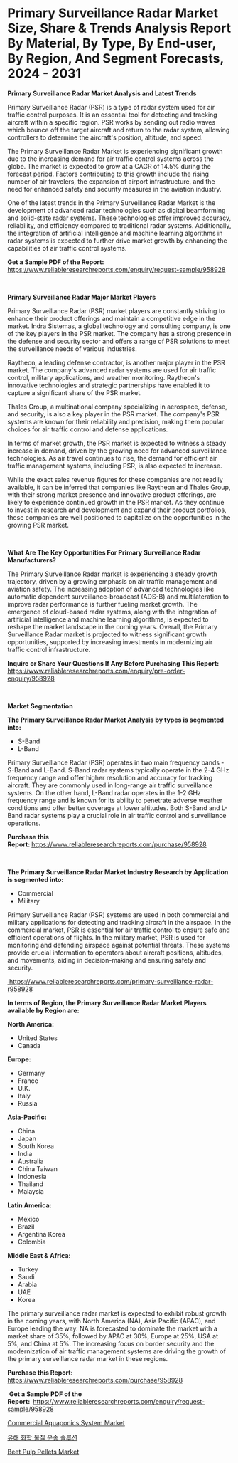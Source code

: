 <p><h1>Primary Surveillance Radar Market Size, Share & Trends Analysis Report By Material, By Type, By End-user, By Region, And Segment Forecasts, 2024 - 2031</h1></p><p><strong>Primary Surveillance Radar Market Analysis and Latest Trends</strong></p>
<p><p>Primary Surveillance Radar (PSR) is a type of radar system used for air traffic control purposes. It is an essential tool for detecting and tracking aircraft within a specific region. PSR works by sending out radio waves which bounce off the target aircraft and return to the radar system, allowing controllers to determine the aircraft's position, altitude, and speed.</p><p>The Primary Surveillance Radar Market is experiencing significant growth due to the increasing demand for air traffic control systems across the globe. The market is expected to grow at a CAGR of 14.5% during the forecast period. Factors contributing to this growth include the rising number of air travelers, the expansion of airport infrastructure, and the need for enhanced safety and security measures in the aviation industry.</p><p>One of the latest trends in the Primary Surveillance Radar Market is the development of advanced radar technologies such as digital beamforming and solid-state radar systems. These technologies offer improved accuracy, reliability, and efficiency compared to traditional radar systems. Additionally, the integration of artificial intelligence and machine learning algorithms in radar systems is expected to further drive market growth by enhancing the capabilities of air traffic control systems.</p></p>
<p><strong>Get a Sample PDF of the Report:&nbsp;</strong> <a href="https://www.reliableresearchreports.com/enquiry/request-sample/958928">https://www.reliableresearchreports.com/enquiry/request-sample/958928</a></p>
<p>&nbsp;</p>
<p><strong>Primary Surveillance Radar Major Market Players</strong></p>
<p><p>Primary Surveillance Radar (PSR) market players are constantly striving to enhance their product offerings and maintain a competitive edge in the market. Indra Sistemas, a global technology and consulting company, is one of the key players in the PSR market. The company has a strong presence in the defense and security sector and offers a range of PSR solutions to meet the surveillance needs of various industries.</p><p>Raytheon, a leading defense contractor, is another major player in the PSR market. The company's advanced radar systems are used for air traffic control, military applications, and weather monitoring. Raytheon's innovative technologies and strategic partnerships have enabled it to capture a significant share of the PSR market.</p><p>Thales Group, a multinational company specializing in aerospace, defense, and security, is also a key player in the PSR market. The company's PSR systems are known for their reliability and precision, making them popular choices for air traffic control and defense applications.</p><p>In terms of market growth, the PSR market is expected to witness a steady increase in demand, driven by the growing need for advanced surveillance technologies. As air travel continues to rise, the demand for efficient air traffic management systems, including PSR, is also expected to increase.</p><p>While the exact sales revenue figures for these companies are not readily available, it can be inferred that companies like Raytheon and Thales Group, with their strong market presence and innovative product offerings, are likely to experience continued growth in the PSR market. As they continue to invest in research and development and expand their product portfolios, these companies are well positioned to capitalize on the opportunities in the growing PSR market.</p></p>
<p>&nbsp;</p>
<p><strong>What Are The Key Opportunities For Primary Surveillance Radar Manufacturers?</strong></p>
<p><p>The Primary Surveillance Radar market is experiencing a steady growth trajectory, driven by a growing emphasis on air traffic management and aviation safety. The increasing adoption of advanced technologies like automatic dependent surveillance-broadcast (ADS-B) and multilateration to improve radar performance is further fueling market growth. The emergence of cloud-based radar systems, along with the integration of artificial intelligence and machine learning algorithms, is expected to reshape the market landscape in the coming years. Overall, the Primary Surveillance Radar market is projected to witness significant growth opportunities, supported by increasing investments in modernizing air traffic control infrastructure.</p></p>
<p><strong>Inquire or Share Your Questions If Any Before Purchasing This Report:</strong> <a href="https://www.reliableresearchreports.com/enquiry/pre-order-enquiry/958928">https://www.reliableresearchreports.com/enquiry/pre-order-enquiry/958928</a></p>
<p>&nbsp;</p>
<p><strong>Market Segmentation</strong></p>
<p><strong>The Primary Surveillance Radar Market Analysis by types is segmented into:</strong></p>
<p><ul><li>S-Band</li><li>L-Band</li></ul></p>
<p><p>Primary Surveillance Radar (PSR) operates in two main frequency bands - S-Band and L-Band. S-Band radar systems typically operate in the 2-4 GHz frequency range and offer higher resolution and accuracy for tracking aircraft. They are commonly used in long-range air traffic surveillance systems. On the other hand, L-Band radar operates in the 1-2 GHz frequency range and is known for its ability to penetrate adverse weather conditions and offer better coverage at lower altitudes. Both S-Band and L-Band radar systems play a crucial role in air traffic control and surveillance operations.</p></p>
<p><strong>Purchase this Report:&nbsp;</strong><a href="https://www.reliableresearchreports.com/purchase/958928">https://www.reliableresearchreports.com/purchase/958928</a></p>
<p>&nbsp;</p>
<p><strong>The Primary Surveillance Radar Market Industry Research by Application is segmented into:</strong></p>
<p><ul><li>Commercial</li><li>Military</li></ul></p>
<p><p>Primary Surveillance Radar (PSR) systems are used in both commercial and military applications for detecting and tracking aircraft in the airspace. In the commercial market, PSR is essential for air traffic control to ensure safe and efficient operations of flights. In the military market, PSR is used for monitoring and defending airspace against potential threats. These systems provide crucial information to operators about aircraft positions, altitudes, and movements, aiding in decision-making and ensuring safety and security.</p></p>
<p><a href="https://www.reliableresearchreports.com/primary-surveillance-radar-r958928">&nbsp;https://www.reliableresearchreports.com/primary-surveillance-radar-r958928</a></p>
<p><strong>In terms of Region, the Primary Surveillance Radar Market Players available by Region are:</strong></p>
<p>
    <p> <strong> North America: </strong>
        <ul>
            <li>United States</li>
            <li>Canada</li>
        </ul>
        </p> 
    <p> <strong> Europe: </strong>
        <ul>
            <li>Germany</li>
            <li>France</li>
            <li>U.K.</li>
            <li>Italy</li>
            <li>Russia</li>
        </ul>
        </p> 
    <p> <strong> Asia-Pacific: </strong>
        <ul>
            <li>China</li>
            <li>Japan</li>
            <li>South Korea</li>
            <li>India</li>
            <li>Australia</li>
            <li>China Taiwan</li>
            <li>Indonesia</li>
            <li>Thailand</li>
            <li>Malaysia</li>
        </ul>
        </p> 
    <p> <strong> Latin America: </strong>
        <ul>
            <li>Mexico</li>
            <li>Brazil</li>
            <li>Argentina Korea</li>
            <li>Colombia</li>
        </ul>
        </p> 
    <p> <strong> Middle East & Africa: </strong>
        <ul>
            <li>Turkey</li>
            <li>Saudi</li>
            <li>Arabia</li>
            <li>UAE</li>
            <li>Korea</li>
        </ul>
    </p>
    </p>
<p><p>The primary surveillance radar market is expected to exhibit robust growth in the coming years, with North America (NA), Asia Pacific (APAC), and Europe leading the way. NA is forecasted to dominate the market with a market share of 35%, followed by APAC at 30%, Europe at 25%, USA at 5%, and China at 5%. The increasing focus on border security and the modernization of air traffic management systems are driving the growth of the primary surveillance radar market in these regions.</p></p>
<p><strong>Purchase this Report: </strong><a href="https://www.reliableresearchreports.com/purchase/958928">https://www.reliableresearchreports.com/purchase/958928</a></p>
<p>&nbsp;<strong>Get a Sample PDF of the Report:&nbsp;&nbsp;</strong><a href="https://www.reliableresearchreports.com/enquiry/request-sample/958928">https://www.reliableresearchreports.com/enquiry/request-sample/958928</a></p>
<p><strong></strong></p>
<p><p><a href="https://github.com/castoriffic/Market-Research-Report-List-5/blob/main/commercial-aquaponics-system-market.md">Commercial Aquaponics System Market</a></p><p><a href="https://github.com/romeshmittrochakma11/Market-Research-Report-List-1/blob/main/4241666114322.md">유해 화학 물질 운송 솔루션</a></p><p><a href="https://github.com/setiawananhar13/Market-Research-Report-List-1/blob/main/beet-pulp-pellets-market.md">Beet Pulp Pellets Market</a></p></p>